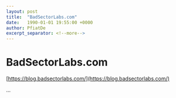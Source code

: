 ```yaml
---
layout: post
title:  "BadSectorLabs.com"
date:   1990-01-01 19:55:00 +0000
author: PfiatDe
excerpt_separator: <!--more-->
---
```


# BadSectorLabs.com

[https://blog.badsectorlabs.com/](https://blog.badsectorlabs.com/)

...
<!--more-->

